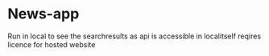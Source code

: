 # News-app

Run in local to see the searchresults as api is accessible in localitself 
reqires licence for hosted website
